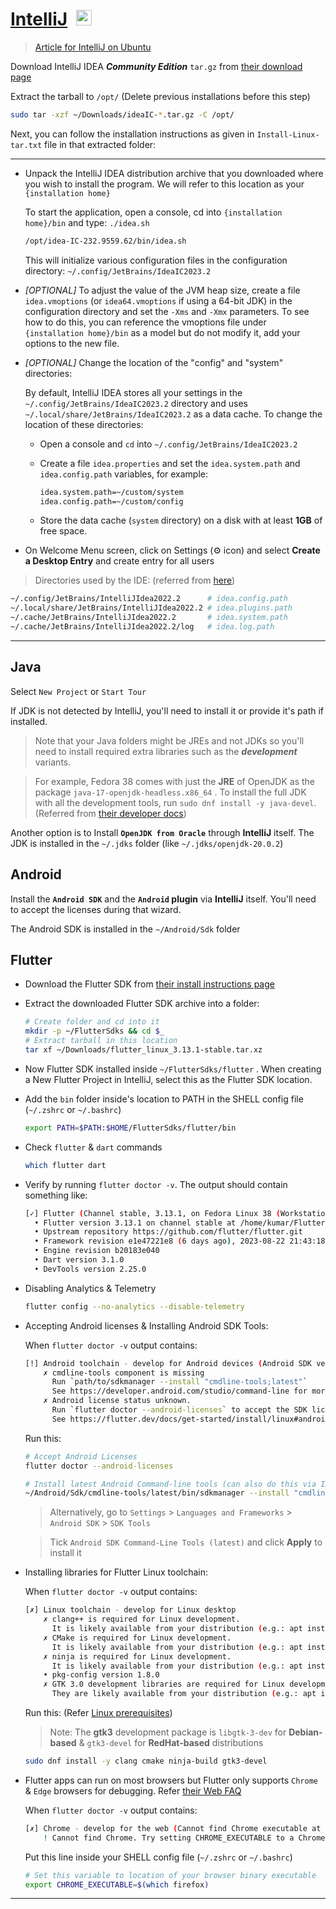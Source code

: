# [IntelliJ](./IntelliJ/README.md)&ensp;<img src='https://upload.wikimedia.org/wikipedia/commons/thumb/9/9c/IntelliJ_IDEA_Icon.svg/1200px-IntelliJ_IDEA_Icon.svg.png' width="25">

> [Article for IntelliJ on Ubuntu](https://medium.com/geekculture/install-intellij-idea-android-sdk-flutter-sdk-on-ubuntu-20-04-108a14068668)

Download IntelliJ IDEA **_Community Edition_** `tar.gz` from [their download page](https://www.jetbrains.com/idea/download/?section=linux)

Extract the tarball to `/opt/` (Delete previous installations before this step)

```sh
sudo tar -xzf ~/Downloads/ideaIC-*.tar.gz -C /opt/
```

Next, you can follow the installation instructions as given in `Install-Linux-tar.txt` file in that extracted folder:

---

- Unpack the IntelliJ IDEA distribution archive that you downloaded where you wish to install the program. We will refer to this location as your `{installation home}`

  To start the application, open a console, cd into `{installation home}/bin` and type: `./idea.sh`

  ```sh
  /opt/idea-IC-232.9559.62/bin/idea.sh
  ```

  This will initialize various configuration files in the configuration directory:
  `~/.config/JetBrains/IdeaIC2023.2`

- _[OPTIONAL]_ To adjust the value of the JVM heap size, create a file `idea.vmoptions` (or `idea64.vmoptions` if using a 64-bit JDK) in the configuration directory and set the `-Xms` and `-Xmx` parameters. To see how to do this, you can reference the vmoptions file under `{installation home}/bin` as a model but do not modify it, add your options to the new file.

- _[OPTIONAL]_ Change the location of the "config" and "system" directories:

  By default, IntelliJ IDEA stores all your settings in the
  `~/.config/JetBrains/IdeaIC2023.2` directory
  and uses `~/.local/share/JetBrains/IdeaIC2023.2` as a data cache.
  To change the location of these directories:

  - Open a console and `cd` into `~/.config/JetBrains/IdeaIC2023.2`

  - Create a file `idea.properties` and set the `idea.system.path` and `idea.config.path` variables, for example:

    ```sh
    idea.system.path=~/custom/system
    idea.config.path=~/custom/config
    ```

  - Store the data cache (`system` directory) on a disk with at least **1GB** of free space.

- On Welcome Menu screen, click on Settings (⚙️ icon) and select
  **Create a Desktop Entry** and create entry for all users

> Directories used by the IDE: (referred from [here](https://intellij-support.jetbrains.com/hc/en-us/articles/206544519))

```sh
~/.config/JetBrains/IntelliJIdea2022.2      # idea.config.path
~/.local/share/JetBrains/IntelliJIdea2022.2 # idea.plugins.path
~/.cache/JetBrains/IntelliJIdea2022.2       # idea.system.path
~/.cache/JetBrains/IntelliJIdea2022.2/log   # idea.log.path
```

---

## Java

Select `New Project` or `Start Tour`

If JDK is not detected by IntelliJ, you'll need to install it or provide it's path if installed.

> Note that your Java folders might be JREs and not JDKs so you'll need to install required extra libraries such as the **_development_** variants.

> For example, Fedora 38 comes with just the **JRE** of OpenJDK as the package `java-17-openjdk-headless.x86_64` . To install the full JDK with all the development tools, run `sudo dnf install -y java-devel`. (Referred from [their developer docs](https://developer.fedoraproject.org/tech/languages/java/java-installation.html))

Another option is to Install **`OpenJDK from Oracle`** through **IntelliJ** itself. The JDK is installed in the `~/.jdks` folder (like `~/.jdks/openjdk-20.0.2`)

## Android

Install the **`Android SDK`** and the **`Android` plugin** via **IntelliJ** itself. You'll need to accept the licenses during that wizard.

The Android SDK is installed in the `~/Android/Sdk` folder

## Flutter

- Download the Flutter SDK from [their install instructions page](https://docs.flutter.dev/get-started/install/linux#install-flutter-manually)

- Extract the downloaded Flutter SDK archive into a folder:

  ```sh
  # Create folder and cd into it
  mkdir -p ~/FlutterSdks && cd $_
  # Extract tarball in this location
  tar xf ~/Downloads/flutter_linux_3.13.1-stable.tar.xz
  ```

- Now Flutter SDK installed inside `~/FlutterSdks/flutter` . When creating a New Flutter Project in IntelliJ, select this as the Flutter SDK location.

- Add the `bin` folder inside's location to PATH in the SHELL config file (`~/.zshrc` or `~/.bashrc`)

  ```sh
  export PATH=$PATH:$HOME/FlutterSdks/flutter/bin
  ```

- Check `flutter` & `dart` commands

  ```sh
  which flutter dart
  ```

- Verify by running `flutter doctor -v`. The output should contain something like:

  ```sh
  [✓] Flutter (Channel stable, 3.13.1, on Fedora Linux 38 (Workstation Edition) 6.2.9-300.fc38.x86_64, locale en_US.UTF-8)
    • Flutter version 3.13.1 on channel stable at /home/kumar/FlutterSdks/flutter
    • Upstream repository https://github.com/flutter/flutter.git
    • Framework revision e1e47221e8 (6 days ago), 2023-08-22 21:43:18 -0700
    • Engine revision b20183e040
    • Dart version 3.1.0
    • DevTools version 2.25.0
  ```

- Disabling Analytics & Telemetry

  ```sh
  flutter config --no-analytics --disable-telemetry
  ```

- Accepting Android licenses & Installing Android SDK Tools:

  When `flutter doctor -v` output contains:

  ```sh
  [!] Android toolchain - develop for Android devices (Android SDK version 33.0.2)
      ✗ cmdline-tools component is missing
        Run `path/to/sdkmanager --install "cmdline-tools;latest"`
        See https://developer.android.com/studio/command-line for more details.
      ✗ Android license status unknown.
        Run `flutter doctor --android-licenses` to accept the SDK licenses.
        See https://flutter.dev/docs/get-started/install/linux#android-setup for more details.
  ```

  Run this:

  ```sh
  # Accept Android Licenses
  flutter doctor --android-licenses

  # Install latest Android Command-line tools (can also do this via IDE)
  ~/Android/Sdk/cmdline-tools/latest/bin/sdkmanager --install "cmdline-tools;latest"
  ```

  > Alternatively, go to `Settings` > `Languages and Frameworks` > `Android SDK` > `SDK Tools`

  > Tick `Android SDK Command-Line Tools (latest)` and click **Apply** to install it

- Installing libraries for Flutter Linux toolchain:

  When `flutter doctor -v` output contains:

  ```sh
  [✗] Linux toolchain - develop for Linux desktop
      ✗ clang++ is required for Linux development.
        It is likely available from your distribution (e.g.: apt install clang), or can be downloaded from https://releases.llvm.org/
      ✗ CMake is required for Linux development.
        It is likely available from your distribution (e.g.: apt install cmake), or can be downloaded from https://cmake.org/download/
      ✗ ninja is required for Linux development.
        It is likely available from your distribution (e.g.: apt install ninja-build), or can be downloaded from https://github.com/ninja-build/ninja/releases
      • pkg-config version 1.8.0
      ✗ GTK 3.0 development libraries are required for Linux development.
        They are likely available from your distribution (e.g.: apt install libgtk-3-dev)
  ```

  Run this: (Refer [Linux prerequisites](https://docs.flutter.dev/get-started/install/linux#linux-prerequisites))

  > Note: The **gtk3** development package is `libgtk-3-dev` for **Debian-based** & `gtk3-devel` for **RedHat-based** distributions

  ```sh
  sudo dnf install -y clang cmake ninja-build gtk3-devel
  ```

- Flutter apps can run on most browsers but Flutter only supports `Chrome` & `Edge` browsers for debugging. Refer [their Web FAQ](https://docs.flutter.dev/platform-integration/web/faq#which-web-browsers-are-supported-by-flutter)

  When `flutter doctor -v` output contains:

  ```sh
  [✗] Chrome - develop for the web (Cannot find Chrome executable at .\Google\Chrome\Application\chrome.exe)
      ! Cannot find Chrome. Try setting CHROME_EXECUTABLE to a Chrome executable.
  ```

  Put this line inside your SHELL config file (`~/.zshrc` or `~/.bashrc`)

  ```sh
  # Set this variable to location of your browser binary executable
  export CHROME_EXECUTABLE=$(which firefox)
  ```

---
